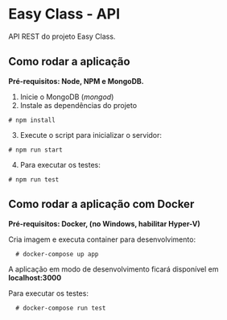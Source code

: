 # Easy Class - API


API REST do projeto Easy Class. 

## Como rodar a aplicação

**Pré-requisitos: Node, NPM e MongoDB.** 

1. Inicie o MongoDB (*mongod*)
2. Instale as dependências do projeto

````
# npm install
````

3. Execute o script para inicializar o servidor:

````
# npm run start
````

4. Para executar os testes:

````
# npm run test
````

## Como rodar a aplicação com Docker

**Pré-requisitos: Docker, (no Windows, habilitar Hyper-V)** 

Cria imagem e executa container para desenvolvimento:

````
  # docker-compose up app
````

A aplicação em modo de desenvolvimento ficará disponível em **localhost:3000**

Para executar os testes:

````
  # docker-compose run test
````

